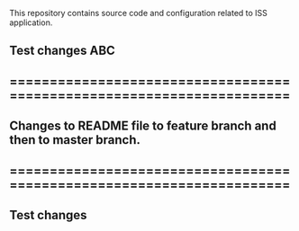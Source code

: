 This repository contains source code and configuration related to ISS application.


## Test changes ABC

## ======================================================================
## Changes to README file to feature branch and then to  master branch.
## ======================================================================

## Test changes
